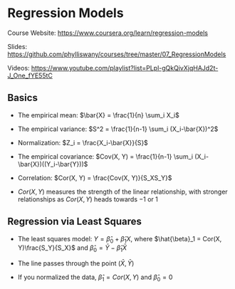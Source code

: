 # Regression Models

Course Website: https://www.coursera.org/learn/regression-models

Slides: https://github.com/phylliswany/courses/tree/master/07_RegressionModels

Videos: https://www.youtube.com/playlist?list=PLpl-gQkQivXjqHAJd2t-J_One_fYE55tC

## Basics

* The empirical mean: $\bar{X} = \frac{1}{n} \sum_i X_i$

* The empirical variance: $S^2 = \frac{1}{n-1} \sum_i (X_i-\bar{X})^2$

* Normalization: $Z_i = \frac{X_i-\bar{X}}{S}$

* The empirical covariance: $Cov(X, Y) = \frac{1}{n-1} \sum_i (X_i-\bar{X})((Y_i-\bar{Y}))$

* Correlation: $Cor(X, Y) = \frac{Cov(X, Y)}{S_XS_Y}$

* $Cor(X, Y)$ measures the strength of the linear relationship, with stronger relationships as $Cor(X, Y)$ heads towards $-1$ or $1$

## Regression via Least Squares

* The least squares model: $Y = \hat{\beta}_0 + \hat{\beta}_1X$, where $\hat{\beta}_1 = Cor(X, Y)\frac{S_Y}{S_X}$ and $\hat{\beta}_0 = \bar{Y} - \hat{\beta}_1\bar{X}$ 

* The line passes through the point $(\bar{X}, \bar{Y})$

* If you normalized the data, $\hat{\beta}_1 = Cor(X, Y)$ and $\hat{\beta}_0 = 0$ 
